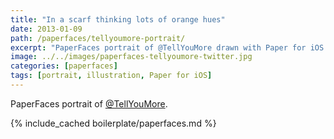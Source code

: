 ```yaml
---
title: "In a scarf thinking lots of orange hues"
date: 2013-01-09
path: /paperfaces/tellyoumore-portrait/
excerpt: "PaperFaces portrait of @TellYouMore drawn with Paper for iOS on an iPad."
image: ../../images/paperfaces-tellyoumore-twitter.jpg
categories: [paperfaces]
tags: [portrait, illustration, Paper for iOS]
---
```


PaperFaces portrait of [@TellYouMore](https://twitter.com/TellYouMore).

{% include_cached boilerplate/paperfaces.md %}
